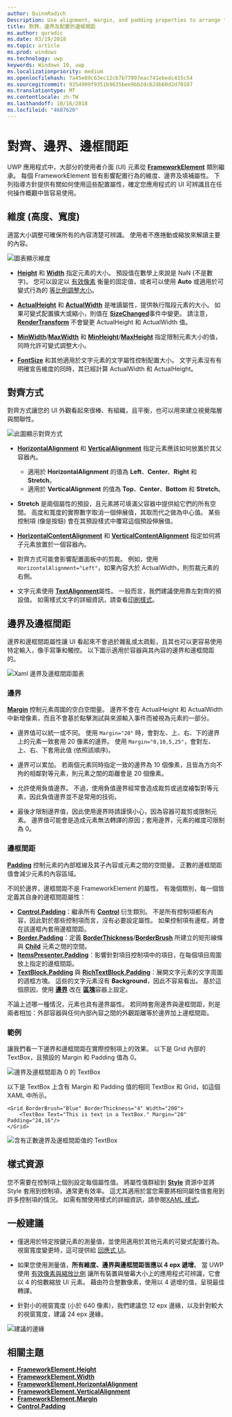 ```yaml
---
author: QuinnRadich
Description: Use alignment, margin, and padding properties to arrange the layout of elements on a page.
title: 對齊、邊界及配置的邊框間距
ms.author: quradic
ms.date: 03/19/2018
ms.topic: article
ms.prod: windows
ms.technology: uwp
keywords: Windows 10, uwp
ms.localizationpriority: medium
ms.openlocfilehash: 7a45e89c63ec12cb7b77997eac741ebedc415c54
ms.sourcegitcommit: 9354909f9351b9635bee9bb2dc62db60d2d70107
ms.translationtype: MT
ms.contentlocale: zh-TW
ms.lasthandoff: 10/16/2018
ms.locfileid: "4687620"
---
```

# <a name="alignment-margin-padding"></a>對齊、邊界、邊框間距

UWP 應用程式中，大部分的使用者介面 (UI) 元素從 [**FrameworkElement**](https://docs.microsoft.com/uwp/api/Windows.UI.Xaml.FrameworkElement) 類別繼承。 每個 FrameworkElement 皆有影響配置行為的維度、邊界及填補屬性。 下列指導方針提供有關如何使用這些配置屬性，確定您應用程式的 UI 可辨識且在任何操作概觀中皆容易使用。

## <a name="dimensions-height-width"></a>維度 (高度、寬度)
適當大小調整可確保所有的內容清楚可辨識。 使用者不應捲動或縮放來解讀主要的內容。

![圖表顯示維度](images/dimensions.svg)

- [**Height**](https://docs.microsoft.com/uwp/api/windows.ui.xaml.frameworkelement.height) 和 [**Width**](https://docs.microsoft.com/uwp/api/windows.ui.xaml.frameworkelement.width) 指定元素的大小。 預設值在數學上來說是 NaN (不是數字)。 您可以設定以 [有效像素](../basics/design-and-ui-intro.md#effective-pixels-and-scaling) 衡量的固定值，或者可以使用 **Auto** 或適用於可變式行為的 [等比例調整大小](layout-panels.md#grid)。

- [**ActualHeight**](https://docs.microsoft.com/uwp/api/windows.ui.xaml.frameworkelement.actualheight) 和 [**ActualWidth**](https://docs.microsoft.com/uwp/api/windows.ui.xaml.frameworkelement.actualwidth) 是唯讀屬性，提供執行階段元素的大小。 如果可變式配置擴大或縮小，則值在 [**SizeChanged**](https://docs.microsoft.com/uwp/api/windows.ui.xaml.frameworkelement.sizechanged)事件中變更。 請注意，[**RenderTransform**](https://docs.microsoft.com/uwp/api/windows.ui.xaml.uielement.rendertransform) 不會變更 ActualHeight 和 ActualWidth 值。

- [**MinWidth**](https://docs.microsoft.com/uwp/api/windows.ui.xaml.frameworkelement.minwidth)/[**MaxWidth**](https://docs.microsoft.com/uwp/api/windows.ui.xaml.frameworkelement.maxwidth) 和 [**MinHeight**](https://docs.microsoft.com/uwp/api/windows.ui.xaml.frameworkelement.minheight)/[**MaxHeight**](https://docs.microsoft.com/uwp/api/windows.ui.xaml.frameworkelement.maxheight) 指定限制元素大小的值，同時允許可變式調整大小。

- [**FontSize**](https://docs.microsoft.com/uwp/api/windows.ui.xaml.controls.textblock.fontsize) 和其他適用於文字元素的文字屬性控制配置大小。 文字元素沒有有明確宣告維度的同時，其已經計算 ActualWidth 和 ActualHeight。 

## <a name="alignment"></a>對齊方式
對齊方式讓您的 UI 外觀看起來很棒、有組織，且平衡，也可以用來建立視覺階層與關聯性。

![此圖顯示對齊方式](images/alignment.svg)

- [**HorizontalAlignment**](https://docs.microsoft.com/uwp/api/windows.ui.xaml.frameworkelement.horizontalalignment) 和 [**VerticalAlignment**](https://docs.microsoft.com/uwp/api/windows.ui.xaml.frameworkelement.verticalalignment) 指定元素應該如何放置於其父容器內。
    - 適用於 **HorizontalAlignment** 的值為 **Left**、**Center**、**Right** 和 **Stretch**。
    - 適用於 **VerticalAlignment** 的值為 **Top**、**Center**、**Bottom** 和 **Stretch**。

- **Stretch** 是兩個屬性的預設，且元素將可填滿父容器中提供給它們的所有空間。 高度和寬度的實際數字取消一個伸展值，其取而代之做為中心值。 某些控制項 (像是按鈕) 會在其預設樣式中覆寫這個預設伸展值。

- [**HorizontalContentAlignment**](https://docs.microsoft.com/uwp/api/windows.ui.xaml.controls.control.horizontalcontentalignment) 和 [**VerticalContentAlignment**](https://docs.microsoft.com/uwp/api/windows.ui.xaml.controls.control.verticalcontentalignment) 指定如何將子元素放置於一個容器內。

- 對齊方式可能會影響配置面板中的剪裁。 例如，使用 `HorizontalAlignment="Left"`，如果內容大於 ActualWidth，則剪裁元素的右側。

- 文字元素使用 [**TextAlignment**](https://docs.microsoft.com/en-us/uwp/api/windows.ui.xaml.textalignment)屬性。 一般而言，我們建議使用靠左對齊的預設值。 如需樣式文字的詳細資訊，請查看[印刷樣式](../style/typography.md)。

## <a name="margin-and-padding"></a>邊界及邊框間距
邊界和邊框間距屬性讓 UI 看起來不會過於雜亂或太疏鬆，且其也可以更容易使用特定輸入，像手寫筆和觸控。 以下圖示適用於容器與其內容的邊界和邊框間距的。

![Xaml 邊界及邊框間距圖表](images/xaml-layout-margins-padding.svg)

### <a name="margin"></a>邊界
[**Margin**](https://docs.microsoft.com/uwp/api/windows.ui.xaml.frameworkelement.margin) 控制元素周圍的空白空間量。 邊界不會在 ActualHeight 和 ActualWidth 中新增像素，而且不會基於點擊測試與來源輸入事件而被視為元素的一部分。

- 邊界值可以統一或不同。 使用 `Margin="20"` 時，會對左、上、右、下的邊界上的元素一致套用 20 像素的邊界。 使用 `Margin="0,10,5,25"`，會對左、上、右、下套用此值 (依照該順序)。 

- 邊界可以累加。 若兩個元素同時指定一致的邊界為 10 個像素，且皆為方向不拘的相鄰對等元素，則元素之間的距離會是 20 個像素。

- 允許使用負值邊界。 不過，使用負值邊界經常會造成裁剪或過度繪製對等元素，因此負值邊界並不是常用的技術。

- 最後才限制邊界值，因此使用邊界時請謹慎小心，因為容器可裁剪或限制元素。 邊界值可能會是造成元素無法轉譯的原因；套用邊界，元素的維度可限制為 0。

### <a name="padding"></a>邊框間距
[**Padding**](https://docs.microsoft.com/uwp/api/windows.ui.xaml.frameworkelement.padding) 控制元素的內部框線及其子內容或元素之間的空間量。 正數的邊框間距值會減少元素的內容區域。 

不同於邊界，邊框間距不是 FrameworkElement 的屬性。 有幾個類別，每一個皆定義其自身的邊框間距屬性：

-   [**Control.Padding**](https://docs.microsoft.com/uwp/api/windows.ui.xaml.controls.control.padding)：繼承所有 [**Control**](https://docs.microsoft.com/uwp/api/windows.ui.xaml.controls) 衍生類別。 不是所有控制項都有內容，因此對於那些控制項而言，沒有必要設定屬性。 如果控制項有邊框，將會在該邊框內套用邊框間距。
-   [**Border.Padding**](https://docs.microsoft.com/uwp/api/windows.ui.xaml.controls.border.padding)：定義 [**BorderThickness**](https://docs.microsoft.com/uwp/api/windows.ui.xaml.controls.border.borderthickness)/[**BorderBrush**](https://docs.microsoft.com/uwp/api/windows.ui.xaml.controls.border.borderbrush) 所建立的矩形線條與 [**Child**](https://docs.microsoft.com/uwp/api/windows.ui.xaml.controls.border.child) 元素之間的空間。
-   [**ItemsPresenter.Padding**](https://docs.microsoft.com/uwp/api/windows.ui.xaml.controls.itemspresenter.padding)：影響針對項目控制項中的項目，在每個項目周圍放上指定的邊框間距。
-   [**TextBlock.Padding**](https://docs.microsoft.com/uwp/api/windows.ui.xaml.controls.textblock.padding) 與 [**RichTextBlock.Padding**](https://docs.microsoft.com/uwp/api/windows.ui.xaml.controls.richtextblock.padding)：展開文字元素的文字周圍的週框方塊。 這些的文字元素沒有 **Background**，因此不容易看出。 基於這個原因，使用 [**邊界**](https://docs.microsoft.com/uwp/api/windows.ui.xaml.documents.block.margin) 改在 [**區塊**](https://docs.microsoft.com/uwp/api/windows.ui.xaml.documents.block)容器上設定。

不論上述哪一種情況，元素也具有邊界屬性。 若同時套用邊界與邊框間距，則是兩者相加：外部容器與任何內部內容之間的外觀距離等於邊界加上邊框間距。

### <a name="example"></a>範例
讓我們看一下邊界和邊框間距在實際控制項上的效果。 以下是 Grid 內部的 TextBox，且預設的 Margin 和 Padding 值為 0。

![邊界及邊框間距為 0 的 TextBox](images/xaml-layout-textbox-no-margins-padding.svg)

以下是 TextBox 上含有 Margin 和 Padding 值的相同 TextBox 和 Grid，如這個 XAML 中所示。

```xaml
<Grid BorderBrush="Blue" BorderThickness="4" Width="200">
    <TextBox Text="This is text in a TextBox." Margin="20" Padding="24,16"/>
</Grid>
```

![含有正數邊界及邊框間距值的 TextBox](images/xaml-layout-textbox-with-margins-padding.svg)


## <a name="style-resources"></a>樣式資源
您不需要在控制項上個別設定每個屬性值。 將屬性值群組到 [**Style**](https://docs.microsoft.com/uwp/api/Windows.UI.Xaml.Style) 資源中並將 Style 套用到控制項，通常更有效率。 這尤其適用於當您需要將相同屬性值套用到許多控制項的情況。 如需有關使用樣式的詳細資訊，請參閱[XAML 樣式](../controls-and-patterns/xaml-styles.md)。

## <a name="general-recommendations"></a>一般建議
- 僅適用於特定按鍵元素的測量值，並使用適用於其他元素的可變式配置行為。 視窗寬度變更時，這可提供給 [回應式 UI](responsive-design.md)。

- 如果您使用測量值，**所有維度、邊界與邊框間距皆應以 4 epx 遞增**。 當 UWP 使用 [有效像素與縮放比例](../basics/design-and-ui-intro.md#effective-pixels-and-scaling) 讓所有裝置與螢幕大小上的應用程式可辨識，它會以 4 的倍數縮放 UI 元素。 藉由符合整數像素，使用以 4 遞增的值，呈現最佳轉譯。

- 針對小的視窗寬度 (小於 640 像素)，我們建議您 12 epx 邊緣，以及針對較大的視窗寬度，建議 24 epx 邊緣。

![建議的邊緣](images/12-gutter.svg)

## <a name="related-topics"></a>相關主題
* [**FrameworkElement.Height**](https://docs.microsoft.com/uwp/api/windows.ui.xaml.frameworkelement.height)
* [**FrameworkElement.Width**](https://docs.microsoft.com/uwp/api/windows.ui.xaml.frameworkelement.width)
* [**FrameworkElement.HorizontalAlignment**](https://docs.microsoft.com/uwp/api/windows.ui.xaml.frameworkelement.horizontalalignment)
* [**FrameworkElement.VerticalAlignment**](https://docs.microsoft.com/uwp/api/windows.ui.xaml.frameworkelement.verticalalignment)
* [**FrameworkElement.Margin**](https://docs.microsoft.com/uwp/api/windows.ui.xaml.frameworkelement.margin)
* [**Control.Padding**](https://docs.microsoft.com/uwp/api/windows.ui.xaml.controls.control.padding)
